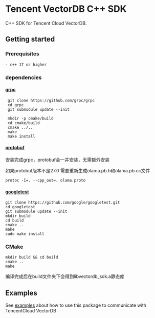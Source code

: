 # Tencent VectorDB C++ SDK

C++ SDK for Tencent Cloud VectorDB.

## Getting started

### Prerequisites
```
- c++ 17 or higher
```

### dependencies

#### [grpc](https://github.com/grpc/grpc/tree/master/src/cpp)

```
 git clone https://github.com/grpc/grpc
 cd grpc
 git submodule update --init

 mkdir -p cmake/build
 cd cmake/build
 cmake ../..
 make
 make install
```

#### [protobuf](https://github.com/protocolbuffers/protobuf/releases?page=1)

安装完成grpc，protobuf会一并安装，无需额外安装

如果protobuf版本不是27.0
需要重新生成olama.pb.h和olama.pb.cc文件

```
protoc -I=. --cpp_out=. olama.proto
```

#### [googletest](https://github.com/google/googletest/tree/main/googletest)
```
git clone https://github.com/google/googletest.git
cd googletest
git submodule update --init
mkdir build         
cd build
cmake ..     
make
sudo make install 
```

### CMake
```
mkdir build && cd build
cmake ..
make
```
编译完成后在build文件夹下会得到libvectordb_sdk.a静态库

## Examples

See [examples](https://git.woa.com/cloud_nosql/vectordb/vectordatabase-sdk-cpp/blob/master/example/main.cpp) about how to use this package to communicate with TencentCloud VectorDB